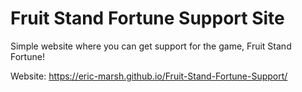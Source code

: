 # Fruit Stand Fortune Support Site

Simple website where you can get support for the game, Fruit Stand Fortune!

Website: https://eric-marsh.github.io/Fruit-Stand-Fortune-Support/


